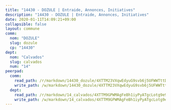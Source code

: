 ```yaml
---
title: "14430 - DOZULE | Entraide, Annonces, Initiatives"
description: "14430 - DOZULE | Entraide, Annonces, Initiatives"
date: 2020-01-11T14:09:21+09:00
collapsible: false
layout: commune
comm:
  nom: "DOZULE"
  slug: dozule
  cp: "14430"
dept:
  nom: "Calvados"
  slug: calvados
  num: "14"
peerpad:
  comm:
    read_path: /r/markdown/14430_dozule/4XTTM23VXqwEdyuG9svb6j5UFWWTttDRFEXGvyjboKCfZbHr2
    write_path: /w/markdown/14430_dozule/4XTTM23VXqwEdyuG9svb6j5UFWWTttDRFEXGvyjboKCfZbHr2-K3TgUDZVpbWXPv9o34FLZtubCkiEArUQHWh3oiRu2SHm96bvb1487Nf6hyKm6PASKHG4sdJP8yudkN5xXXaiTB1xnGfJX9RNbuV2vY88Vex47zVpUnTJT4buHNa8HE7LpaeVAP5c
  dept:
    read_path: /r/markdown/14_calvados/4XTTM9GPWMAgFeBh1iyPyATgcLotg9e9APJpQBEyY3RZiUwJ6
    write_path: /w/markdown/14_calvados/4XTTM9GPWMAgFeBh1iyPyATgcLotg9e9APJpQBEyY3RZiUwJ6-K3TgUXWJAT2cYJ9ZstQphkkm2za8um5GwwXsivqaDFTgbhMDcHaRXnT3h69szAqCyvWcFfDim5fkwc6CXdUtyvPpirbD1TPAb6xCxpPN6dR3zzDRe29YehQYbhZdjvZYkgztJYvi
---
```


